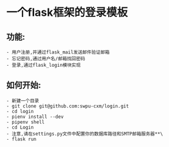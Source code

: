 # 一个flask框架的登录模板
## 功能:
    - 用户注册,并通过flask_mail发送邮件验证邮箱
    - 忘记密码,通过用户名/邮箱找回密码
    - 登录,通过flask_login模块实现
## 如何开始:
    - 新建一个目录
    - git clone git@github.com:swpu-cxm/login.git
    - cd login
    - pienv install --dev
    - pipenv shell
    - cd Login
    - 注意,请在settings.py文件中配置你的数据库路径和SMTP邮箱服务器**\
    - flask run
    
